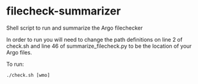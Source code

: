 # filecheck-summarizer
Shell script to run and summarize the Argo filechecker

In order to run you will need to change the path definitions on line 2 of check.sh and line 46 of summarize_filecheck.py to be the location of your Argo files. 

To run:

```
./check.sh [wmo]
```

